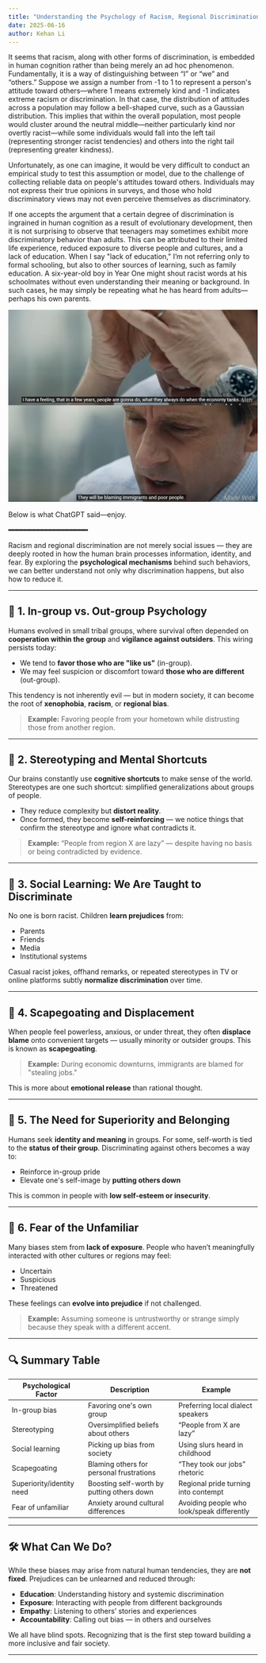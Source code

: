 ```yaml
---
title: "Understanding the Psychology of Racism, Regional Discrimination and School bullying"
date: 2025-06-16
author: Kehan Li
---
```


It seems that racism, along with other forms of discrimination, is embedded in human cognition rather than being merely an ad hoc phenomenon. Fundamentally, it is a way of distinguishing between “I” or “we” and “others.” Suppose we assign a number from -1 to 1 to represent a person's attitude toward others—where 1 means extremely kind and -1 indicates extreme racism or discrimination. In that case, the distribution of attitudes across a population may follow a bell-shaped curve, such as a Gaussian distribution. This implies that within the overall population, most people would cluster around the neutral middle—neither particularly kind nor overtly racist—while some individuals would fall into the left tail (representing stronger racist tendencies) and others into the right tail (representing greater kindness).

Unfortunately, as one can imagine, it would be very difficult to conduct an empirical study to test this assumption or model, due to the challenge of collecting reliable data on people's attitudes toward others. Individuals may not express their true opinions in surveys, and those who hold discriminatory views may not even perceive themselves as discriminatory.

If one accepts the argument that a certain degree of discrimination is ingrained in human cognition as a result of evolutionary development, then it is not surprising to observe that teenagers may sometimes exhibit more discriminatory behavior than adults. This can be attributed to their limited life experience, reduced exposure to diverse people and cultures, and a lack of education. When I say "lack of education," I’m not referring only to formal schooling, but also to other sources of learning, such as family education. A six-year-old boy in Year One might shout racist words at his schoolmates without even understanding their meaning or background. In such cases, he may simply be repeating what he has heard from adults—perhaps his own parents.

![The Big Short](https://github.com/KehanLi-1123/KehanLi.github.io/raw/master/images/TheBigShort.png)


Below is what ChatGPT said—enjoy.

**━━━━━━━━━━━━━━━━━━━**


Racism and regional discrimination are not merely social issues — they are deeply rooted in how the human brain processes information, identity, and fear. By exploring the **psychological mechanisms** behind such behaviors, we can better understand not only why discrimination happens, but also how to reduce it.

---

## 🧠 1. In-group vs. Out-group Psychology

Humans evolved in small tribal groups, where survival often depended on **cooperation within the group** and **vigilance against outsiders**. This wiring persists today:

- We tend to **favor those who are "like us"** (in-group).
- We may feel suspicion or discomfort toward **those who are different** (out-group).

This tendency is not inherently evil — but in modern society, it can become the root of **xenophobia**, **racism**, or **regional bias**.

> **Example:** Favoring people from your hometown while distrusting those from another region.

---

## 🧠 2. Stereotyping and Mental Shortcuts

Our brains constantly use **cognitive shortcuts** to make sense of the world. Stereotypes are one such shortcut: simplified generalizations about groups of people.

- They reduce complexity but **distort reality**.
- Once formed, they become **self-reinforcing** — we notice things that confirm the stereotype and ignore what contradicts it.

> **Example:** “People from region X are lazy” — despite having no basis or being contradicted by evidence.

---

## 🧠 3. Social Learning: We Are Taught to Discriminate

No one is born racist. Children **learn prejudices** from:

- Parents
- Friends
- Media
- Institutional systems

Casual racist jokes, offhand remarks, or repeated stereotypes in TV or online platforms subtly **normalize discrimination** over time.

---

## 🧠 4. Scapegoating and Displacement

When people feel powerless, anxious, or under threat, they often **displace blame** onto convenient targets — usually minority or outsider groups. This is known as **scapegoating**.

> **Example:** During economic downturns, immigrants are blamed for "stealing jobs."

This is more about **emotional release** than rational thought.

---

## 🧠 5. The Need for Superiority and Belonging

Humans seek **identity and meaning** in groups. For some, self-worth is tied to the **status of their group**. Discriminating against others becomes a way to:

- Reinforce in-group pride
- Elevate one's self-image by **putting others down**

This is common in people with **low self-esteem or insecurity**.

---

## 🧠 6. Fear of the Unfamiliar

Many biases stem from **lack of exposure**. People who haven’t meaningfully interacted with other cultures or regions may feel:

- Uncertain
- Suspicious
- Threatened

These feelings can **evolve into prejudice** if not challenged.

> **Example:** Assuming someone is untrustworthy or strange simply because they speak with a different accent.

---

## 🔍 Summary Table

| Psychological Factor       | Description                                 | Example                                 |
|---------------------------|---------------------------------------------|-----------------------------------------|
| In-group bias              | Favoring one's own group                    | Preferring local dialect speakers       |
| Stereotyping              | Oversimplified beliefs about others         | “People from X are lazy”                |
| Social learning            | Picking up bias from society                | Using slurs heard in childhood          |
| Scapegoating               | Blaming others for personal frustrations    | “They took our jobs” rhetoric           |
| Superiority/identity need  | Boosting self-worth by putting others down | Regional pride turning into contempt    |
| Fear of unfamiliar         | Anxiety around cultural differences         | Avoiding people who look/speak differently |

---

## 🛠️ What Can We Do?

While these biases may arise from natural human tendencies, they are **not fixed**. Prejudices can be unlearned and reduced through:

- **Education**: Understanding history and systemic discrimination
- **Exposure**: Interacting with people from different backgrounds
- **Empathy**: Listening to others’ stories and experiences
- **Accountability**: Calling out bias — in others and ourselves

We all have blind spots. Recognizing that is the first step toward building a more inclusive and fair society.

---
